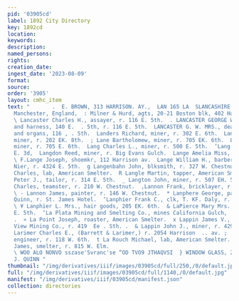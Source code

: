 ```yaml
---
pid: '03905cd'
label: 1892 City Directory
key: 1892cd
location: 
keywords: 
description: 
named_persons: 
rights: 
creation_date: 
ingest_date: '2023-08-09'
format: 
source: 
order: '3905'
layout: cmhc_item
text: "       .  E. BROWN, 313 HARRISON. AY.,  LAN 165 LA  SLANCASHIRE INSURANCE CO.,
  Manchester, England,  : Milner & Hurd, agts, 20-21 Boston blk, 402 Harrison  av.
  \ Lancaster Charles H., assayer, r. 116 E. 5th.  . LANCASTER GEORGE W., saddles
  and harness, 140 E.  . 5th, r. 116 E. 5th.  LANCASTER G. W. MRS., dealer in pianos
  and organs, 116 , . Sth.  Landers Richard, miner, r. 302 E. 6th.  Lane Ambrose,
  miner, r. 202 EK. 8th.  ; Lane Bartholomew, miner, r. 705 EK. 6th.  Lane Michael,
  miner, r. 705 E. 6th.  Lang Charles L., miner, r. 500 E. 5th.  ‘Lang Frank, r. 126
  E. 3d,  Langdon Reed, miner, r. Big Evans Gulch.  Lange Amelia Miss, r. 225 E. 11th.
  \ F.Lange Joseph, shoemkr, 112 Harrison av.  Lange William H., barber, Schauer &
  Nier, r. 4324 E. 5th.  g Langenbahn John, blksmith, r. 327 W. Chestnut.  # Langle
  Charles, lab, American Smelter.  R Langle Martin, tapper, American Smelter.  Langreth
  Peter J., tailor, r. 314 E. 5th.  _ Langton John, miner, r. 507 EH. 5th.  r Lannelle
  Charles, teamster, r. 210 W. Chestnut.  ,Lannon Frank, bricklayer, r. 134 E. 3d.
  \ - Lannon James, painter, r. 146 W. Chestnut.  * Lanphere George, painter, J. J.
  Quinn, r. St. James Hotel.  ‘Lanphier Frank C., clk, T. KF. Daly, r. 205 E. 6th.
  \ ¥ Lanphier L. Mrs., hair goods, 205 EK. 6th.  & LaPierce Mary Mrs., millner, 122
  E. 5th.  ‘La Plata Mining and Smelting Co., mines California Gulch,  B nr. Oro.
  .  » La Point Joseph, roaster, American Smelter.  x Lappin James V., foreman, Castle
  View Mining Co., r. 419  Ee . Sth. .  & Lappin John J., miner, r. 429 EH. 2d.  ~
  Larimer Charles E., (Barrett & Larimer,) r. 2054 Harrison  .. av. ;  « Larkin Peter,
  engineer, r. 118 W. 6th.  t La Rouch Michael, lab, American Smelter.  ¥. Larsen
  James, smelter, r. 815 W. Elm.                                                                                       FURRIER
  \ WOO ALO NONVO sszase'Svranc'se “OD TVO9 JTHAQVSI  } WINDOW GLASS, 2-34 282; J.
  J. QUINN "
thumbnail: "/img/derivatives/iiif/images/03905cd/full/250,/0/default.jpg"
full: "/img/derivatives/iiif/images/03905cd/full/1140,/0/default.jpg"
manifest: "/img/derivatives/iiif/03905cd/manifest.json"
collection: directories
---
```

